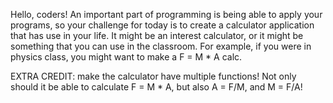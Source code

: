 Hello, coders! An important part of programming is being able to apply your programs, so your challenge for today is to create a calculator application that has use in your life. It might be an interest calculator, or it might be something that you can use in the classroom. For example, if you were in physics class, you might want to make a F = M * A calc.

EXTRA CREDIT: make the calculator have multiple functions! Not only should it be able to calculate F = M * A, but also A = F/M, and M = F/A!